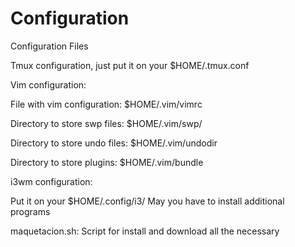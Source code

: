 # Configuration
Configuration Files

Tmux configuration, just put it on your $HOME/.tmux.conf

Vim configuration:

File with vim configuration: $HOME/.vim/vimrc

Directory to store swp files: $HOME/.vim/swp/

Directory to store undo files: $HOME/.vim/undodir

Directory to store plugins: $HOME/.vim/bundle

i3wm configuration:

Put it on your $HOME/.config/i3/
May you have to install additional programs

maquetacion.sh:
Script for install and download all the necessary
